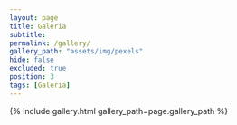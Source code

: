 ```yaml
---
layout: page
title: Galeria
subtitle: 
permalink: /gallery/
gallery_path: "assets/img/pexels"
hide: false
excluded: true
position: 3
tags: [Galeria]
---
```

{% include gallery.html gallery_path=page.gallery_path %}
